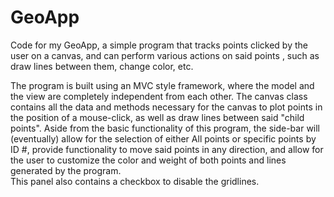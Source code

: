 # GeoApp
Code for my GeoApp, a simple program that tracks points clicked by the user on a canvas, and can perform various actions on said points
, such as draw lines between them, change color, etc.

The program is built using an MVC style framework, where the model and the view are completely independent from each other.
The canvas class contains all the data and methods necessary for the canvas to plot points in the position of a mouse-click, 
as well as draw lines between said "child points".  Aside from the basic functionality of this program, the side-bar will (eventually)
allow for the selection of either All points or specific points by ID #, provide functionality to move said points in any direction,
and allow for the user to customize the color and weight of both points and lines generated by the program.  
This panel also contains a checkbox to disable the gridlines.
